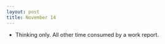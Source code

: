 ```yaml
---
layout: post
title: November 14
---
```


* Thinking only. All other time consumed by a work report. 
